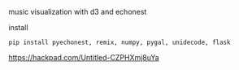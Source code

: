 
music visualization with d3 and echonest

install

    pip install pyechonest, remix, numpy, pygal, unidecode, flask

https://hackpad.com/Untitled-CZPHXmj8uYa
